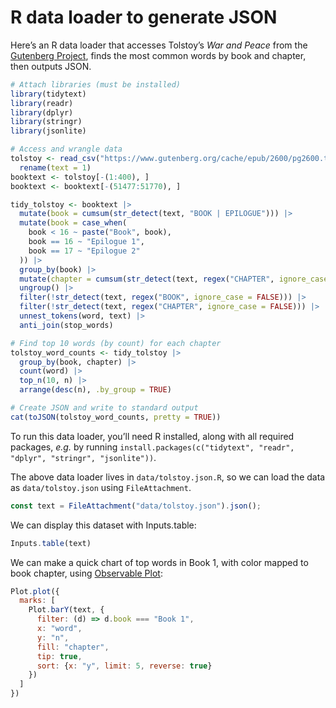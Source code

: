 # R data loader to generate JSON

Here’s an R data loader that accesses Tolstoy’s _War and Peace_ from the [Gutenberg Project](https://www.gutenberg.org/ebooks/2600), finds the most common words by book and chapter, then outputs JSON.

```r
# Attach libraries (must be installed)
library(tidytext)
library(readr)
library(dplyr)
library(stringr)
library(jsonlite)

# Access and wrangle data
tolstoy <- read_csv("https://www.gutenberg.org/cache/epub/2600/pg2600.txt") |>
  rename(text = 1)
booktext <- tolstoy[-(1:400), ]
booktext <- booktext[-(51477:51770), ]

tidy_tolstoy <- booktext |>
  mutate(book = cumsum(str_detect(text, "BOOK | EPILOGUE"))) |>
  mutate(book = case_when(
    book < 16 ~ paste("Book", book),
    book == 16 ~ "Epilogue 1",
    book == 17 ~ "Epilogue 2"
  )) |>
  group_by(book) |>
  mutate(chapter = cumsum(str_detect(text, regex("CHAPTER", ignore_case = FALSE)))) |>
  ungroup() |>
  filter(!str_detect(text, regex("BOOK", ignore_case = FALSE))) |>
  filter(!str_detect(text, regex("CHAPTER", ignore_case = FALSE))) |>
  unnest_tokens(word, text) |>
  anti_join(stop_words)

# Find top 10 words (by count) for each chapter
tolstoy_word_counts <- tidy_tolstoy |>
  group_by(book, chapter) |>
  count(word) |>
  top_n(10, n) |>
  arrange(desc(n), .by_group = TRUE)

# Create JSON and write to standard output
cat(toJSON(tolstoy_word_counts, pretty = TRUE))
```

<div class="note">

To run this data loader, you’ll need R installed, along with all required packages, _e.g._ by running `install.packages(c("tidytext", "readr", "dplyr", "stringr", "jsonlite"))`.

</div>

The above data loader lives in `data/tolstoy.json.R`, so we can load the data as `data/tolstoy.json` using `FileAttachment`.

```js echo
const text = FileAttachment("data/tolstoy.json").json();
```

We can display this dataset with Inputs.table:

```js echo
Inputs.table(text)
```

We can make a quick chart of top words in Book 1, with color mapped to book chapter, using [Observable Plot](https://observablehq.com/plot/):

```js echo
Plot.plot({
  marks: [
    Plot.barY(text, {
      filter: (d) => d.book === "Book 1",
      x: "word",
      y: "n",
      fill: "chapter",
      tip: true,
      sort: {x: "y", limit: 5, reverse: true}
    })
  ]
})
```
